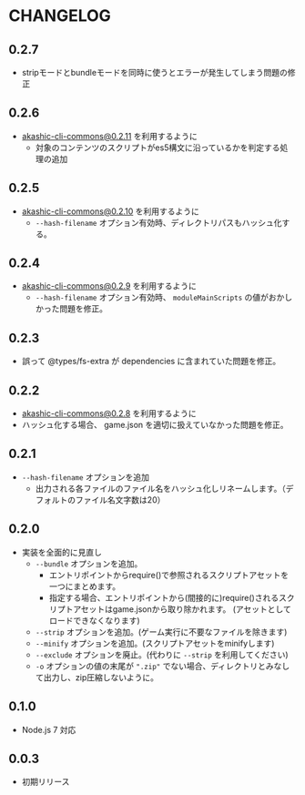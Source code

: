 # CHANGELOG

## 0.2.7
* stripモードとbundleモードを同時に使うとエラーが発生してしまう問題の修正

## 0.2.6
* akashic-cli-commons@0.2.11 を利用するように
  * 対象のコンテンツのスクリプトがes5構文に沿っているかを判定する処理の追加

## 0.2.5
* akashic-cli-commons@0.2.10 を利用するように
  * `--hash-filename` オプション有効時、ディレクトリパスもハッシュ化する。

## 0.2.4
* akashic-cli-commons@0.2.9 を利用するように
  * `--hash-filename` オプション有効時、 `moduleMainScripts` の値がおかしかった問題を修正。

## 0.2.3
* 誤って @types/fs-extra が dependencies に含まれていた問題を修正。

## 0.2.2
* akashic-cli-commons@0.2.8 を利用するように
* ハッシュ化する場合、 game.json を適切に扱えていなかった問題を修正。

## 0.2.1
* `--hash-filename` オプションを追加
  * 出力される各ファイルのファイル名をハッシュ化しリネームします。（デフォルトのファイル名文字数は20）

## 0.2.0

* 実装を全面的に見直し
  * `--bundle` オプションを追加。
    * エントリポイントからrequire()で参照されるスクリプトアセットを一つにまとめます。
    * 指定する場合、エントリポイントから(間接的に)require()されるスクリプトアセットはgame.jsonから取り除かれます。
      (アセットとしてロードできなくなります)
  * `--strip` オプションを追加。(ゲーム実行に不要なファイルを除きます)
  * `--minify` オプションを追加。(スクリプトアセットをminifyします)
  * `--exclude` オプションを廃止。(代わりに `--strip` を利用してください)
  * `-o` オプションの値の末尾が `".zip"` でない場合、ディレクトリとみなして出力し、zip圧縮しないように。

## 0.1.0

* Node.js 7 対応

## 0.0.3

* 初期リリース
